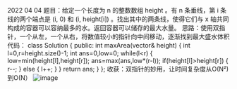 2022 04 04
题目：给定一个长度为 n 的整数数组 height 。有 n 条垂线，第 i 条线的两个端点是 (i, 0) 和 (i, height[i]) 。找出其中的两条线，使得它们与 x 轴共同构成的容器可以容纳最多的水。返回容器可以储存的最大水量。
思路：使用双指针，一个从左，一个从右，将数值较小的指针向中间移动，逐渐找到最大盛水体积
代码：	
class Solution {
public:
    int maxArea(vector<int>& height) {
        int l=0,r=height.size()-1;
        int ans=0,low=0;
        while(l<r)
        {
            low=min(height[l],height[r]);
            ans=max(ans,low*(r-l));
            if(height[l]>height[r])
            {
                r--;
            }
            else
            {
                l++;
            }
        }
        return ans;
    }
};
  收获：双指针的妙用，让时间复杂度从O(N²)到O(N）
  ![image](https://user-images.githubusercontent.com/90296160/161526109-f3c5713d-cc40-4f3a-b147-461d20e3a4c7.png)
